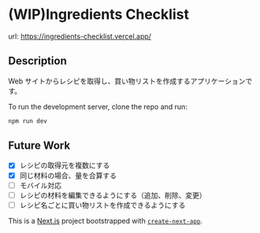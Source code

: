 # (WIP)Ingredients Checklist

url: <https://ingredients-checklist.vercel.app/>

## Description

Web サイトからレシピを取得し、買い物リストを作成するアプリケーションです。

To run the development server, clone the repo and run:

```bash
npm run dev
```

## Future Work

- [x] レシピの取得元を複数にする
- [x] 同じ材料の場合、量を合算する
- [ ] モバイル対応
- [ ] レシピの材料を編集できるようにする（追加、削除、変更）
- [ ] レシピ名ごとに買い物リストを作成できるようにする

This is a [Next.js](https://nextjs.org/) project bootstrapped with [`create-next-app`](https://github.com/vercel/next.js/tree/canary/packages/create-next-app).
